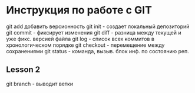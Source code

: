 # Инструкция по работе с GIT
git add добавить версионность
git init - создает локальный депозиторий
git commit - фиксирует изменения 
git diff - разница между текущей и уже фикс. версией файла 
git log - список всех коммитов в хронологическом порядке
git checkout - перемещение между сохранениями 
git status - команда, вызыв. блок инф. по состоянию реп.

## Lesson 2

git branch - выводит ветки 